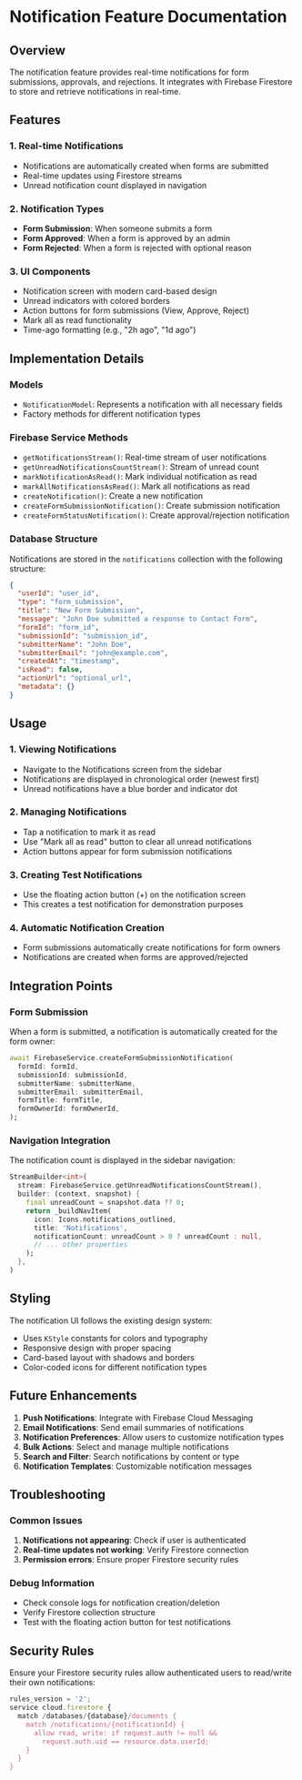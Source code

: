 # Notification Feature Documentation

## Overview
The notification feature provides real-time notifications for form submissions, approvals, and rejections. It integrates with Firebase Firestore to store and retrieve notifications in real-time.

## Features

### 1. Real-time Notifications
- Notifications are automatically created when forms are submitted
- Real-time updates using Firestore streams
- Unread notification count displayed in navigation

### 2. Notification Types
- **Form Submission**: When someone submits a form
- **Form Approved**: When a form is approved by an admin
- **Form Rejected**: When a form is rejected with optional reason

### 3. UI Components
- Notification screen with modern card-based design
- Unread indicators with colored borders
- Action buttons for form submissions (View, Approve, Reject)
- Mark all as read functionality
- Time-ago formatting (e.g., "2h ago", "1d ago")

## Implementation Details

### Models
- `NotificationModel`: Represents a notification with all necessary fields
- Factory methods for different notification types

### Firebase Service Methods
- `getNotificationsStream()`: Real-time stream of user notifications
- `getUnreadNotificationsCountStream()`: Stream of unread count
- `markNotificationAsRead()`: Mark individual notification as read
- `markAllNotificationsAsRead()`: Mark all notifications as read
- `createNotification()`: Create a new notification
- `createFormSubmissionNotification()`: Create submission notification
- `createFormStatusNotification()`: Create approval/rejection notification

### Database Structure
Notifications are stored in the `notifications` collection with the following structure:
```json
{
  "userId": "user_id",
  "type": "form_submission",
  "title": "New Form Submission",
  "message": "John Doe submitted a response to Contact Form",
  "formId": "form_id",
  "submissionId": "submission_id",
  "submitterName": "John Doe",
  "submitterEmail": "john@example.com",
  "createdAt": "timestamp",
  "isRead": false,
  "actionUrl": "optional_url",
  "metadata": {}
}
```

## Usage

### 1. Viewing Notifications
- Navigate to the Notifications screen from the sidebar
- Notifications are displayed in chronological order (newest first)
- Unread notifications have a blue border and indicator dot

### 2. Managing Notifications
- Tap a notification to mark it as read
- Use "Mark all as read" button to clear all unread notifications
- Action buttons appear for form submission notifications

### 3. Creating Test Notifications
- Use the floating action button (+) on the notification screen
- This creates a test notification for demonstration purposes

### 4. Automatic Notification Creation
- Form submissions automatically create notifications for form owners
- Notifications are created when forms are approved/rejected

## Integration Points

### Form Submission
When a form is submitted, a notification is automatically created for the form owner:
```dart
await FirebaseService.createFormSubmissionNotification(
  formId: formId,
  submissionId: submissionId,
  submitterName: submitterName,
  submitterEmail: submitterEmail,
  formTitle: formTitle,
  formOwnerId: formOwnerId,
);
```

### Navigation Integration
The notification count is displayed in the sidebar navigation:
```dart
StreamBuilder<int>(
  stream: FirebaseService.getUnreadNotificationsCountStream(),
  builder: (context, snapshot) {
    final unreadCount = snapshot.data ?? 0;
    return _buildNavItem(
      icon: Icons.notifications_outlined,
      title: 'Notifications',
      notificationCount: unreadCount > 0 ? unreadCount : null,
      // ... other properties
    );
  },
)
```

## Styling

The notification UI follows the existing design system:
- Uses `KStyle` constants for colors and typography
- Responsive design with proper spacing
- Card-based layout with shadows and borders
- Color-coded icons for different notification types

## Future Enhancements

1. **Push Notifications**: Integrate with Firebase Cloud Messaging
2. **Email Notifications**: Send email summaries of notifications
3. **Notification Preferences**: Allow users to customize notification types
4. **Bulk Actions**: Select and manage multiple notifications
5. **Search and Filter**: Search notifications by content or type
6. **Notification Templates**: Customizable notification messages

## Troubleshooting

### Common Issues
1. **Notifications not appearing**: Check if user is authenticated
2. **Real-time updates not working**: Verify Firestore connection
3. **Permission errors**: Ensure proper Firestore security rules

### Debug Information
- Check console logs for notification creation/deletion
- Verify Firestore collection structure
- Test with the floating action button for test notifications

## Security Rules

Ensure your Firestore security rules allow authenticated users to read/write their own notifications:

```javascript
rules_version = '2';
service cloud.firestore {
  match /databases/{database}/documents {
    match /notifications/{notificationId} {
      allow read, write: if request.auth != null && 
        request.auth.uid == resource.data.userId;
    }
  }
}
```
